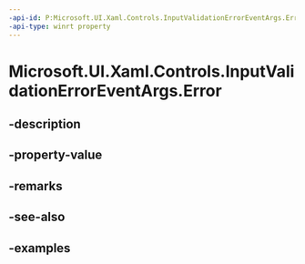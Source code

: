 ```yaml
---
-api-id: P:Microsoft.UI.Xaml.Controls.InputValidationErrorEventArgs.Error
-api-type: winrt property
---
```


# Microsoft.UI.Xaml.Controls.InputValidationErrorEventArgs.Error

<!--
public Microsoft.UI.Xaml.Controls.InputValidationError Error { get; }
-->


## -description

## -property-value

## -remarks

## -see-also

## -examples


